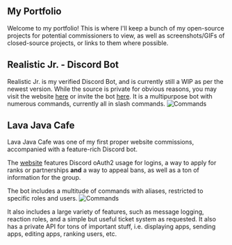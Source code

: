 ## My Portfolio
Welcome to my portfolio! This is where I'll keep a bunch of my open-source projects for potential commissioners to view, as well as screenshots/GIFs of closed-source projects, or links to them where possible.

## Realistic Jr. - Discord Bot
Realistic Jr. is my verified Discord Bot, and is currently still a WIP as per the newest version. While the source is private for obvious reasons, you may visit the website [here](https://realistic-jr-bot.glitch.me/home) or invite the bot [here](https://top.gg/bot/569205386054467594). It is a multipurpose bot with numerous commands, currently all in slash commands.
![Commands](https://i.imgur.com/dXKFFk8.png)
## Lava Java Cafe
Lava Java Cafe was one of my first proper website commissions, accompanied with a feature-rich Discord bot.

The [website](https://www.lavajavacafe.info/) features Discord oAuth2 usage for logins, a way to apply for ranks or partnerships **and** a way to appeal bans, as well as a ton of information for the group. 

The bot includes a multitude of commands with aliases, restricted to specific roles and users. ![Commands](https://i.imgur.com/7Qxrega.png)

It also includes a large variety of features, such as message logging, reaction roles, and a simple but useful ticket system as requested. It also has a private API for tons of important stuff, i.e. displaying apps, sending apps, editing apps, ranking users, etc.
